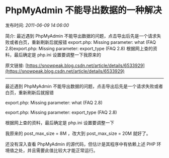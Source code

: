 # PhpMyAdmin 不能导出数据的一种解决

发布时间: *2011-06-09 14:06:00*

简介: 最近遇到 PhpMyAdmin 不能导出数据的问题，点击导出后先是一个请求失败或者白页，重新刷新后就报错 export.php: Missing parameter: what (FAQ 2.8)export.php: Missing parameter: export_type (FAQ 2.8) 根据网上查的资料，最后确定是 php.ini 设置要调整一下我原来的 

原文链接: [https://snowpeak.blog.csdn.net/article/details/6533929](https://snowpeak.blog.csdn.net/article/details/6533929)

---------

最近遇到 PhpMyAdmin 不能导出数据的问题，点击导出后先是一个请求失败或者白页，重新刷新后就报错

export.php: Missing parameter: what (FAQ 2.8)

export.php: Missing parameter: export_type (FAQ 2.8)

根据网上查的资料，最后确定是 php.ini 设置要调整一下

我原来的 post_max_size = 8M ，改大到 post_max_size = 20M 就好了。

还没有深入查看 PhpMyAdmin 的源代码，但估计是其程序中有依赖上述 PHP 环境值之处，并且需要此值比较大才能正常运行。